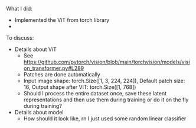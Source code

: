 What I did:
- Implemented the ViT from torch library
- 
To discuss:
- Details about ViT
  - See https://github.com/pytorch/vision/blob/main/torchvision/models/vision_transformer.py#L289
  - Patches are done automatically
  - Input image shape:  torch.Size([1, 3, 224, 224]), Default patch size:  16, Output shape after ViT:  torch.Size([1, 768])
  - Should I process the entire dataset once, save these latent representations and then use them during training or do it on the fly during training?
- Details about model
  - How should it look like, rn I just used some random linear classifier